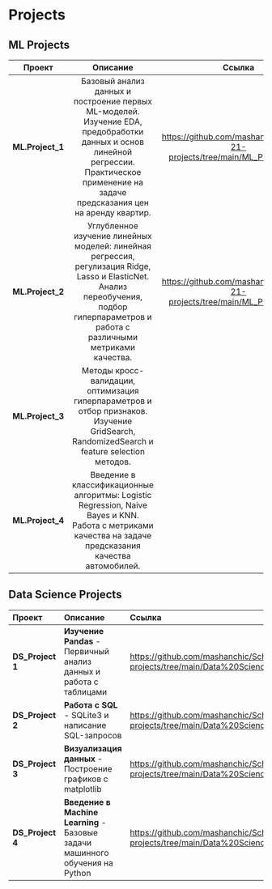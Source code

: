 # Projects
## ML Projects
| Проект       | Описание          | Ссылка |
|:--------------:|:---------------------:|:---------:|
|**ML.Project_1**  | Базовый анализ данных и построение первых ML-моделей. Изучение EDA, предобработки данных и основ линейной регрессии. Практическое применение на задаче предсказания цен на аренду квартир.|https://github.com/mashanchic/School-21-projects/tree/main/ML_Project%201|
|**ML.Project_2**|Углубленное изучение линейных моделей: линейная регрессия, регулизация Ridge, Lasso и ElasticNet. Анализ переобучения, подбор гиперпараметров и работа с различными метриками качества.|https://github.com/mashanchic/School-21-projects/tree/main/ML_Project%202|
|**ML.Project_3**| Методы кросс-валидации, оптимизация гиперпараметров и отбор признаков. Изучение GridSearch, RandomizedSearch и feature selection методов.||
|**ML.Project_4**|	Введение в классификационные алгоритмы: Logistic Regression, Naive Bayes и KNN. Работа с метриками качества на задаче предсказания качества автомобилей.||

## Data Science Projects

| Проект | Описание | Ссылка |
| :--- | :--- | :--- |
|**DS_Project 1**| **Изучение Pandas** - Первичный анализ данных и работа с таблицами |https://github.com/mashanchic/School-21-projects/tree/main/Data%20Science/DS_Project%201|
|**DS_Project 2**|  **Работа с SQL** - SQLite3 и написание SQL-запросов|https://github.com/mashanchic/School-21-projects/tree/main/Data%20Science/DS_Project%202| 
|**DS_Project 3**|  **Визуализация данных** - Построение графиков с matplotlib|https://github.com/mashanchic/School-21-projects/tree/main/Data%20Science/DS_Project%203|
|**DS_Project 4**|  **Введение в Machine Learning** - Базовые задачи машинного обучения на Python|https://github.com/mashanchic/School-21-projects/tree/main/Data%20Science/DS_Project%204|
